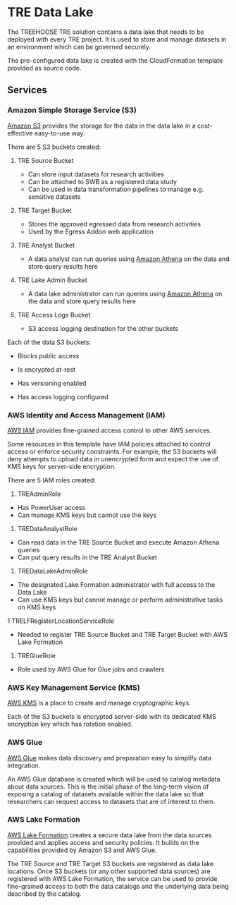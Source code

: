 # TRE Data Lake

The TREEHOOSE TRE solution contains a data lake that needs to be deployed with every TRE project.
 It is used to store and manage datasets in an environment which can be governed securely.

The pre-configured data lake is created with the CloudFormation template provided as source code.

## Services

### Amazon Simple Storage Service (S3)

[Amazon S3](https://aws.amazon.com/s3/) provides the storage for the data in the data lake
 in a cost-effective easy-to-use way.

There are 5 S3 buckets created:

1. TRE Source Bucket
    * Can store input datasets for research activities
    * Can be attached to SWB as a registered data study
    * Can be used in data transformation pipelines to manage e.g. sensitive datasets

1. TRE Target Bucket
    * Stores the approved egressed data from research activities
    * Used by the Egress Addon web application

1. TRE Analyst Bucket
    * A data analyst can run queries using [Amazon Athena](https://aws.amazon.com/athena)
    on the data and store query results here

1. TRE Lake Admin Bucket
    * A data lake administrator can run queries using [Amazon Athena](https://aws.amazon.com/athena)
    on the data and store query results here

1. TRE Access Logs Bucket
    * S3 access logging destination for the other buckets

Each of the data S3 buckets:

* Blocks public access

* Is encrypted at-rest

* Has versioning enabled

* Has access logging configured

### AWS Identity and Access Management (IAM)

[AWS IAM](https://aws.amazon.com/iam/) provides fine-grained access control to other AWS services.

Some resources in this template have IAM policies attached to control access or enforce security
 constraints. For example, the S3 buckets will deny attempts to upload data in unencrypted form
 and expect the use of KMS keys for server-side encryption.

There are 5 IAM roles created:

1. TREAdminRole

* Has PowerUser access
* Can manage KMS keys but cannot use the keys

1. TREDataAnalystRole

* Can read data in the TRE Source Bucket and execute Amazon Athena queries
* Can put query results in the TRE Analyst Bucket

1. TREDataLakeAdminRole

* The designated Lake Formation administrator with full access to the Data Lake
* Can use KMS keys but cannot manage or perform administrative tasks on KMS keys

1 TRELFRegisterLocationServiceRole

* Needed to register TRE Source Bucket and TRE Target Bucket with AWS Lake Formation

1. TREGlueRole

* Role used by AWS Glue for Glue jobs and crawlers

### AWS Key Management Service (KMS)

[AWS KMS](https://aws.amazon.com/kms/) is a place to create and manage cryptographic keys.

Each of the S3 buckets is encrypted server-side with its dedicated KMS encryption key which has rotation enabled.

### AWS Glue

[AWS Glue](https://aws.amazon.com/glue/) makes data discovery and preparation easy to simplify data integration.

An AWS Glue database is created which will be used to catalog metadata about data sources. This is the initial phase
 of the long-term vision of exposing a catalog of datasets available within the data lake so that researchers can
 request access to datasets that are of interest to them.

### AWS Lake Formation

[AWS Lake Formation](https://aws.amazon.com/lake-formation/) creates a secure data lake from the data sources
 provided and applies access and security policies. It builds on the capabilities provided by Amazon S3 and
 AWS Glue.

 The TRE Source and TRE Target S3 buckets are registered as data lake locations. Once S3 buckets
 (or any other supported data sources) are registered with AWS Lake Formation, the service can be used to
 provide fine-grained access to both the data catalogs and the underlying data being described by the catalog.
